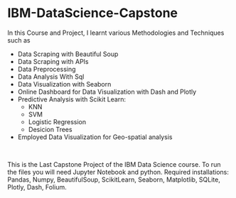 # IBM-DataScience-Capstone
In this Course and Project, I learnt various Methodologies and Techniques such as 
<ul>
  <li>Data Scraping with Beautiful Soup</li>
  <li>Data Scraping with APIs</li>
  <li>Data Preprocessing</li>
  <li>Data Analysis With Sql</li>
  <li>Data Visualization with Seaborn</li>
  <li>Online Dashboard for Data Visualization with Dash and Plotly</li>
  <li>Predictive Analysis with Scikit Learn:
    <ul>
      <li>KNN</li>
      <li>SVM</li>
      <li>Logistic Regression</li>
      <li>Desicion Trees</li>
    </ul>
  </li>
  <li>Employed Data Visualization for Geo-spatial analysis</li>
</ul>
<p>&nbsp;</p>
This is the Last Capstone Project of the IBM Data Science course.
To run the files you will need Jupyter Notebook and python.
Required installations:
  Pandas,
  Numpy,
  BeautifulSoup, 
  ScikitLearn, 
  Seaborn,
  Matplotlib,
  SQLite,
  Plotly,
  Dash,
  Folium.
  
